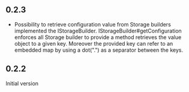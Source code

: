 ## 0.2.3

 - Possibility to retrieve configuration value from Storage builders implemented the 
 IStorageBuilder. IStorageBuilder#getConfiguration enforces all Storage builder 
 to provide a method retrieves the value object to a given key.
 Moreover the provided key can refer to an embedded map by using a dot(".") as a 
 separator between the keys.
   

## 0.2.2

Initial version